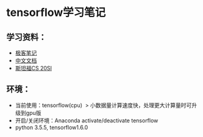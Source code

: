 ﻿# tensorflow学习笔记
## 学习资料：
* [极客笔记](http://wiki.jikexueyuan.com/project/tensorflow-zh/get_started/introduction.html)
* [中文文档](http://www.tensorfly.cn/tfdoc/tutorials/)
* [斯坦福CS 20SI](https://www.bilibili.com/video/av9156347/?from=search&seid=6905181275544516403)
## 环境：
* 当前使用：tensorflow(cpu)
  > 小数据量计算速度快，处理更大计算量时可升级到gpu版
* 开启/关闭环境：Anaconda activate/deactivate tensorflow
* python 3.5.5, tensorflow1.6.0
